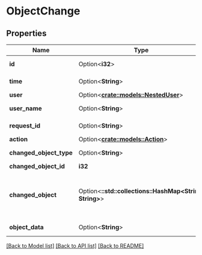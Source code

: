 # ObjectChange

## Properties

Name | Type | Description | Notes
------------ | ------------- | ------------- | -------------
**id** | Option<**i32**> |  | [optional][readonly]
**time** | Option<**String**> |  | [optional][readonly]
**user** | Option<[**crate::models::NestedUser**](NestedUser.md)> |  | [optional]
**user_name** | Option<**String**> |  | [optional][readonly]
**request_id** | Option<**String**> |  | [optional][readonly]
**action** | Option<[**crate::models::Action**](Action.md)> |  | [optional]
**changed_object_type** | Option<**String**> |  | [optional][readonly]
**changed_object_id** | **i32** |  | 
**changed_object** | Option<**::std::collections::HashMap<String, String>**> |          Serialize a nested representation of the changed object.          | [optional][readonly]
**object_data** | Option<**String**> |  | [optional][readonly]

[[Back to Model list]](../README.md#documentation-for-models) [[Back to API list]](../README.md#documentation-for-api-endpoints) [[Back to README]](../README.md)



